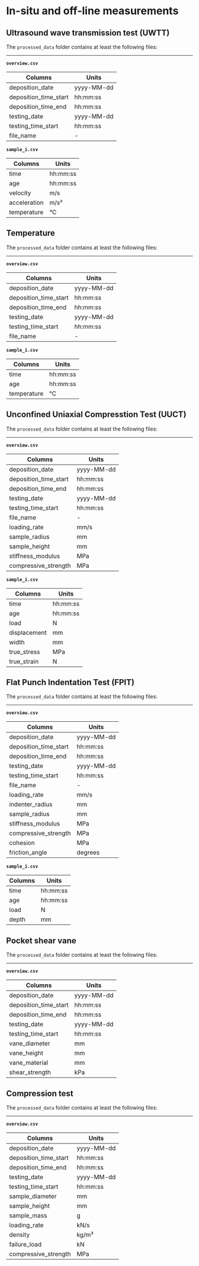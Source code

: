 # In-situ and off-line measurements

## Ultrasound wave transmission test (UWTT)

The `processed_data` folder contains at least the following files:

---

**`overview.csv`**

|Columns                        | Units      |
|-------------------------------|------------|
| deposition_date               | yyyy-MM-dd |
| deposition_time_start         | hh:mm:ss   |
| deposition_time_end           | hh:mm:ss   |
| testing_date                  | yyyy-MM-dd |
| testing_time_start            | hh:mm:ss   |
| file_name                     | -          |

**`sample_i.csv`**

|Columns                        | Units      |
|-------------------------------|------------|
| time                          | hh:mm:ss   |
| age                           | hh:mm:ss   |
| velocity                      | m/s        |
| acceleration                  | m/s²       |
| temperature                   | °C         |

## Temperature

The `processed_data` folder contains at least the following files:

---

**`overview.csv`**

|Columns                        | Units      |
|-------------------------------|------------|
| deposition_date               | yyyy-MM-dd |
| deposition_time_start         | hh:mm:ss   |
| deposition_time_end           | hh:mm:ss   |
| testing_date                  | yyyy-MM-dd |
| testing_time_start            | hh:mm:ss   |
| file_name                     | -          |

**`sample_i.csv`**

|Columns                        | Units      |
|-------------------------------|------------|
| time                          | hh:mm:ss   |
| age                           | hh:mm:ss   |
| temperature                   | °C         |

## Unconfined Uniaxial Compresstion Test (UUCT)

The `processed_data` folder contains at least the following files:

---

**`overview.csv`**

|Columns                        | Units      |
|-------------------------------|------------|
| deposition_date               | yyyy-MM-dd |
| deposition_time_start         | hh:mm:ss   |
| deposition_time_end           | hh:mm:ss   |
| testing_date                  | yyyy-MM-dd |
| testing_time_start            | hh:mm:ss   |
| file_name                     | -          |
| loading_rate                  | mm/s       |
| sample_radius                 | mm         |
| sample_height                 | mm         |
| stiffness_modulus             | MPa        |
| compressive_strength          | MPa        |

**`sample_i.csv`**

|Columns                        | Units      |
|-------------------------------|------------|
| time                          | hh:mm:ss   |
| age                           | hh:mm:ss   |
| load                         | N          |
| displacement                  | mm         |
| width                         | mm         |
| true_stress                   | MPa        |
| true_strain                   | N          |

## Flat Punch Indentation Test (FPIT)

The `processed_data` folder contains at least the following files:

---

**`overview.csv`**

|Columns                        | Units      |
|-------------------------------|------------|
| deposition_date               | yyyy-MM-dd |
| deposition_time_start         | hh:mm:ss   |
| deposition_time_end           | hh:mm:ss   |
| testing_date                  | yyyy-MM-dd |
| testing_time_start            | hh:mm:ss   |
| file_name                     | -          |
| loading_rate                  | mm/s       |
| indenter_radius               | mm         |
| sample_radius                 | mm         |
| stiffness_modulus             | MPa        |
| compressive_strength          | MPa        |
| cohesion                      | MPa        |
| friction_angle                | degrees    |

**`sample_i.csv`**

|Columns                        | Units      |
|-------------------------------|------------|
| time                          | hh:mm:ss   |
| age                           | hh:mm:ss   |
| load                          | N          |
| depth                         | mm         |

## Pocket shear vane

The `processed_data` folder contains at least the following files:

---

**`overview.csv`**

|Columns                        | Units      |
|-------------------------------|------------|
| deposition_date               | yyyy-MM-dd |
| deposition_time_start         | hh:mm:ss   |
| deposition_time_end           | hh:mm:ss   |
| testing_date                  | yyyy-MM-dd |
| testing_time_start            | hh:mm:ss   |
| vane_diameter                 | mm         |
| vane_height                   | mm         |
| vane_material                 | mm         |
| shear_strength                | kPa        |

## Compression test

The `processed_data` folder contains at least the following files:

---

**`overview.csv`**

|Columns                        | Units      |
|-------------------------------|------------|
| deposition_date               | yyyy-MM-dd |
| deposition_time_start         | hh:mm:ss   |
| deposition_time_end           | hh:mm:ss   |
| testing_date                  | yyyy-MM-dd |
| testing_time_start            | hh:mm:ss   |
| sample_diameter               | mm         |
| sample_height                 | mm         |
| sample_mass                   | g          |
| loading_rate                  | kN/s       |
| density                       | kg/m³      |
| failure_load                  | kN         |
| compressive_strength          | MPa        |
